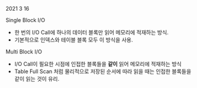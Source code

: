 2021 3 16



Single Block I/O
- 한 번의 I/O Call에 하나의 데이터 블록만 읽어 메모리에 적재하는 방식.
- 기본적으로 인덱스와 테이블 블록 모두 이 방식을 사용.

Multi Block I/O
- I/O Call이 필요한 시점에 인접한 블록들을 **같이** 읽어 메모리에 적재하는 방식
- Table Full Scan 처럼 물리적으로 저장된 순서에 따라 읽을 때는 인접한 블록들을 같이 읽는 것이 유리.
